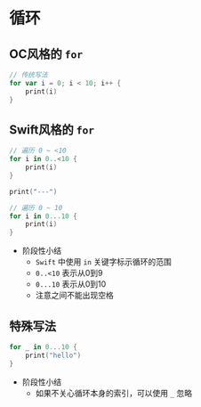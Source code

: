 # 循环

## OC风格的 `for`

```swift
// 传统写法
for var i = 0; i < 10; i++ {
    print(i)
}
```

## Swift风格的 `for`

```swift
// 遍历 0 ~ <10
for i in 0..<10 {
    print(i)
}

print("---")

// 遍历 0 ~ 10
for i in 0...10 {
    print(i)
}
```

* 阶段性小结
    * `Swift` 中使用 `in` 关键字标示循环的范围
    * `0..<10` 表示从0到9
    * `0...10` 表示从0到10
    * 注意之间不能出现空格

## 特殊写法

```swift
for _ in 0...10 {
    print("hello")
}
```

* 阶段性小结
    * 如果不关心循环本身的索引，可以使用 `_` 忽略



